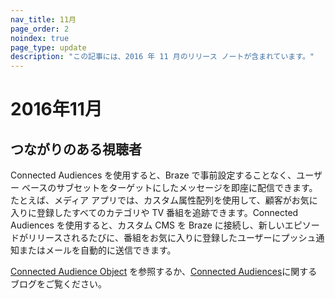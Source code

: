 ```yaml
---
nav_title: 11月
page_order: 2
noindex: true
page_type: update
description: "この記事には、2016 年 11 月のリリース ノートが含まれています。"
---
```


# 2016年11月

## つながりのある視聴者

Connected Audiences を使用すると、Braze で事前設定することなく、ユーザー ベースのサブセットをターゲットにしたメッセージを即座に配信できます。たとえば、メディア アプリでは、カスタム属性配列を使用して、顧客がお気に入りに登録したすべてのカテゴリや TV 番組を追跡できます。Connected Audiences を使用すると、カスタム CMS を Braze に接続し、新しいエピソードがリリースされるたびに、番組をお気に入りに登録したユーザーにプッシュ通知またはメールを自動的に送信できます。

[Connected Audience Object][12] を参照するか、[Connected Audiences][13]に関するブログをご覧ください。

[12]: {{site.baseurl}}/api/objects_filters/connected_audience/
[13]: https://www.braze.com/blog/connected-audiences/
